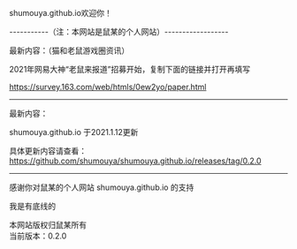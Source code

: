 shumouya.github.io欢迎你！

-----------（注：本网站是鼠某的个人网站）------------------


最新内容：（猫和老鼠游戏圈资讯）

2021年网易大神“老鼠来报道”招募开始，复制下面的链接并打开再填写

https://survey.163.com/web/htmls/0ew2yo/paper.html

-------------------------------

最新内容：

shumouya.github.io 于2021.1.12更新

具体更新内容请查看：https://github.com/shumouya/shumouya.github.io/releases/tag/0.2.0


----------------------------------------
感谢你对鼠某的个人网站 shumouya.github.io 的支持



 我是有底线的
 
本网站版权归鼠某所有   
当前版本：0.2.0
